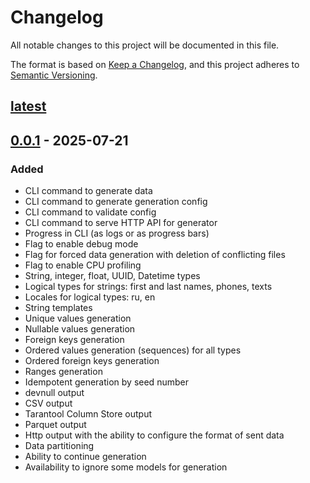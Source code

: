 # Changelog

All notable changes to this project will be documented in this file.

The format is based on [Keep a Changelog](https://keepachangelog.com/en/1.1.0/),
and this project adheres to [Semantic Versioning](https://semver.org/spec/v2.0.0.html).

## [latest](https://github.com/tarantool/sdvg/compare/0.0.1..master)

## [0.0.1](https://github.com/tarantool/sdvg/compare/36d0930..0.0.1) - 2025-07-21

### Added

- CLI command to generate data
- CLI command to generate generation config
- CLI command to validate config
- CLI command to serve HTTP API for generator
- Progress in CLI (as logs or as progress bars)
- Flag to enable debug mode
- Flag for forced data generation with deletion of conflicting files
- Flag to enable CPU profiling
- String, integer, float, UUID, Datetime types
- Logical types for strings: first and last names, phones, texts
- Locales for logical types: ru, en
- String templates
- Unique values generation
- Nullable values generation
- Foreign keys generation
- Ordered values generation (sequences) for all types
- Ordered foreign keys generation
- Ranges generation
- Idempotent generation by seed number
- devnull output
- CSV output
- Tarantool Column Store output
- Parquet output
- Http output with the ability to configure the format of sent data
- Data partitioning
- Ability to continue generation
- Availability to ignore some models for generation

